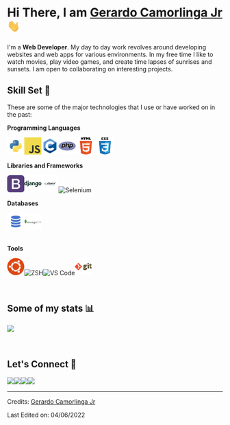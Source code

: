 <h1>Hi There, I am <a  href="https://wp.geracomdev.com">Gerardo Camorlinga Jr</a> <img  src="https://raw.githubusercontent.com/ABSphreak/ABSphreak/master/gifs/Hi.gif" width="30px"></h1>

I'm a **Web Developer**. My day to day work revolves around developing websites and web apps for various environments. In my free time I like to watch movies, play video games, and create time lapses of sunrises and sunsets. I am open to collaborating on interesting projects.

## Skill Set :muscle:

These are some of the major technologies that I use or have worked on in the past:

**Programming Languages**

<img title="Python" alt="Python" width="40px" src="https://raw.githubusercontent.com/github/explore/master/topics/python/python.png" /><img alt="JS" title="JavaScript" width="40px" src="https://raw.githubusercontent.com/github/explore/master/topics/javascript/javascript.png"><img title="C" alt="C" width="40px" src="https://raw.githubusercontent.com/github/explore/master/topics/c/c.png"><img title="Php" alt="Php" width="40px" src="https://raw.githubusercontent.com/github/explore/ccc16358ac4530c6a69b1b80c7223cd2744dea83/topics/php/php.png" /> <img title="HTML" alt="HTML" width="40px" src="https://raw.githubusercontent.com/github/explore/80688e429a7d4ef2fca1e82350fe8e3517d3494d/topics/html/html.png" /> <img title="CSS" alt="CSS" width="40px" src="https://raw.githubusercontent.com/github/explore/80688e429a7d4ef2fca1e82350fe8e3517d3494d/topics/css/css.png" />


**Libraries and Frameworks**

<img title="Bootstrap" alt="Bootstrap" width="40px" src="https://raw.githubusercontent.com/github/explore/80688e429a7d4ef2fca1e82350fe8e3517d3494d/topics/bootstrap/bootstrap.png"><img title="Django" alt="Django" width="40px" src="https://raw.githubusercontent.com/github/explore/master/topics/django/django.png"><img title="jQuery" alt="jQuery" width="40px" src="https://raw.githubusercontent.com/github/explore/master/topics/jquery/jquery.png"><img title="Selenium" alt="Selenium" width="40px" src="https://img.icons8.com/color/48/000000/selenium-test-automation.png"><br>


**Databases**

<img title="SQL" alt="SQL" width="40px" src="https://raw.githubusercontent.com/github/explore/master/topics/sql/sql.png"><img title="MongoDB" alt="MongoDB" width="40px" src="https://raw.githubusercontent.com/github/explore/master/topics/mongodb/mongodb.png"><br>
<br>

**Tools**

<img title="Ubuntu" alt="Ubuntu" width="40px" src="https://raw.githubusercontent.com/github/explore/master/topics/ubuntu/ubuntu.png"><img title="ZSH" alt="ZSH" width="40px" src="https://s3.amazonaws.com/ohmyzsh/oh-my-zsh-logo.png"><img title="VS Code" alt="VS Code" width="40px" src="https://img.icons8.com/fluent/48/000000/visual-studio-code-2019.png"><img title="git" alt="git" width="40px" src="https://raw.githubusercontent.com/github/explore/master/topics/git/git.png">

<br>

## Some of my stats :bar_chart:

<img src="https://github-readme-stats.vercel.app/api?username=gercamjr&show_icons=true&theme=radical&include_all_commits=true"><a href="https://stackoverflow.com/story/gercamjr.dev"></a>


<br>

## Let's Connect :handshake:

<a href="https://www.linkedin.com/in/gera-camo-jr/"><img src="https://cdn2.iconfinder.com/data/icons/social-media-2285/512/1_Linkedin_unofficial_colored_svg-128.png" width="40"></a><a href="https://twitter.com/camorlingajr"><img src="https://cdn2.iconfinder.com/data/icons/social-media-2285/512/1_Twitter3_colored_svg-128.png" width="40"></a><a href="mailto:gercamjr.dev@gmail.com"><img src="https://pics.freeicons.io/uploads/icons/png/12176278751552302090-512.png" width="40"></a><a href="https://www.instagram.com/elcam0te"><img src="https://cdn2.iconfinder.com/data/icons/social-media-2285/512/1_Instagram_colored_svg_1-128.png" width="40"></a>




-----
Credits: [Gerardo Camorlinga Jr](https://github.com/gercamjr)

Last Edited on: 04/06/2022
